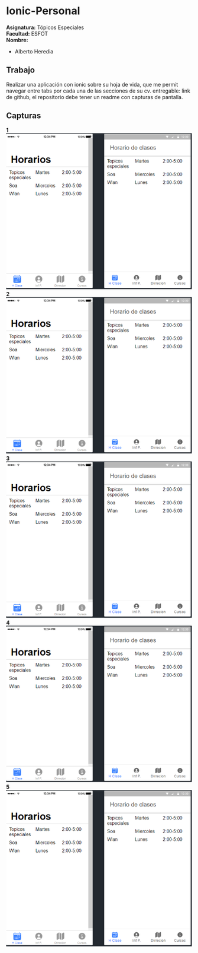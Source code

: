 # Ionic-Personal
**Asignatura:** Tópicos Especiales\
**Facultad:** ESFOT\
**Nombre:**
* Alberto Heredia

## Trabajo
Realizar una aplicación con ionic sobre su hoja de vida, que me permit navegar entre tabs por cada una de las secciones de su cv. entregable: link de github, el repositorio debe tener un readme con capturas de pantalla.

## Capturas
**1**
![reglas](https://github.com/Aheredia05/Ionic-Personal/blob/master/Img/1.png)
**2**
![reglas](https://github.com/Aheredia05/Ionic-Personal/blob/master/Img/1.png)
**3**
![reglas](https://github.com/Aheredia05/Ionic-Personal/blob/master/Img/1.png)
**4**
![reglas](https://github.com/Aheredia05/Ionic-Personal/blob/master/Img/1.png)
**5**
![reglas](https://github.com/Aheredia05/Ionic-Personal/blob/master/Img/1.png)
